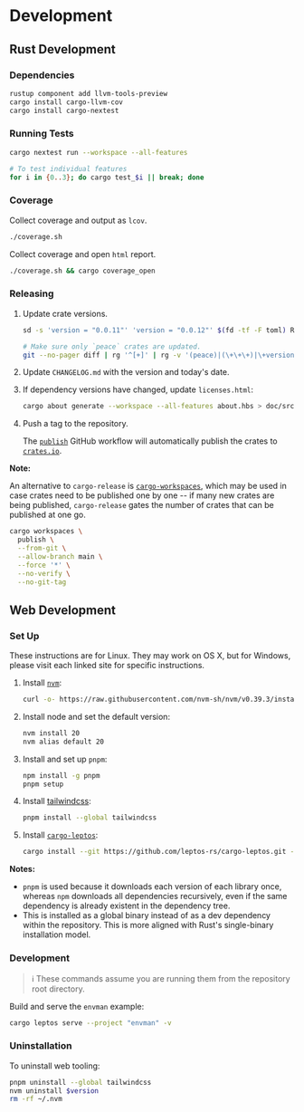 # Development

## Rust Development

### Dependencies

```bash
rustup component add llvm-tools-preview
cargo install cargo-llvm-cov
cargo install cargo-nextest
```


### Running Tests

```bash
cargo nextest run --workspace --all-features

# To test individual features
for i in {0..3}; do cargo test_$i || break; done
```


### Coverage

Collect coverage and output as `lcov`.

```bash
./coverage.sh
```

Collect coverage and open `html` report.

```bash
./coverage.sh && cargo coverage_open
```


### Releasing

1. Update crate versions.

    ```bash
    sd -s 'version = "0.0.11"' 'version = "0.0.12"' $(fd -tf -F toml) README.md src/lib.rs

    # Make sure only `peace` crates are updated.
    git --no-pager diff | rg '^[+]' | rg -v '(peace)|(\+\+\+)|\+version'
    ```

2. Update `CHANGELOG.md` with the version and today's date.
3. If dependency versions have changed, update `licenses.html`:

    ```bash
    cargo about generate --workspace --all-features about.hbs > doc/src/licenses.html
    ```

4. Push a tag to the repository.

    The [`publish`] GitHub workflow will automatically publish the crates to [`crates.io`].

[`publish`]: https://github.com/azriel91/peace/actions/workflows/publish.yml
[`crates.io`]:https://crates.io/

**Note:**

An alternative to `cargo-release` is [`cargo-workspaces`], which may be used in case crates need to be published one by one -- if many new crates are being published, `cargo-release` gates the number of crates that can be published at one go.

```bash
cargo workspaces \
  publish \
  --from-git \
  --allow-branch main \
  --force '*' \
  --no-verify \
  --no-git-tag
```

[`cargo-workspaces`]: https://github.com/pksunkara/cargo-workspaces


## Web Development

### Set Up

These instructions are for Linux. They may work on OS X, but for Windows, please visit each linked site for specific instructions.

1. Install [`nvm`]:

    ```bash
    curl -o- https://raw.githubusercontent.com/nvm-sh/nvm/v0.39.3/install.sh | bash
    ```

2. Install node and set the default version:

    ```bash
    nvm install 20
    nvm alias default 20
    ```

3. Install and set up `pnpm`:

    ```bash
    npm install -g pnpm
    pnpm setup
    ```

4. Install [tailwindcss]:

    ```bash
    pnpm install --global tailwindcss
    ```

5. Install [`cargo-leptos`]:

    ```bash
    cargo install --git https://github.com/leptos-rs/cargo-leptos.git --locked cargo-leptos
    ```


**Notes:**

* `pnpm` is used because it downloads each version of each library once, whereas `npm` downloads all dependencies recursively, even if the same dependency is already existent in the dependency tree.
* This is installed as a global binary instead of as a dev dependency within the repository. This is more aligned with Rust's single-binary installation model.


[`cargo-leptos`]: https://github.com/leptos-rs/cargo-leptos
[`nvm`]: https://github.com/nvm-sh/nvm
[tailwindcss]: https://tailwindcss.com/


### Development

> ℹ️ These commands assume you are running them from the repository root directory.

Build and serve the `envman` example:

```bash
cargo leptos serve --project "envman" -v
```

### Uninstallation

To uninstall web tooling:

```bash
pnpm uninstall --global tailwindcss
nvm uninstall $version
rm -rf ~/.nvm
```
